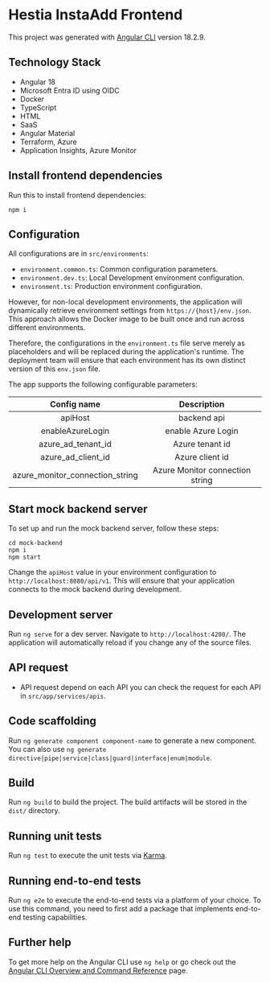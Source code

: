 # Hestia InstaAdd Frontend

This project was generated with [Angular CLI](https://github.com/angular/angular-cli) version 18.2.9.

## Technology Stack

- Angular 18
- Microsoft Entra ID using OIDC
- Docker
- TypeScript
- HTML
- SaaS
- Angular Material
- Terraform, Azure
- Application Insights, Azure Monitor

## Install frontend dependencies

Run this to install frontend dependencies:

```
npm i
```

## Configuration

All configurations are in `src/environments`:

- `environment.common.ts`: Common configuration parameters.
- `environment.dev.ts`: Local Development environment configuration.
- `environment.ts`: Production environment configuration.

However, for non-local development environments, the application will dynamically retrieve environment settings from `https://{host}/env.json`. This approach allows the Docker image to be built once and run across different environments.

Therefore, the configurations in the `environment.ts` file serve merely as placeholders and will be replaced during the application's runtime. The deployment team will ensure that each environment has its own distinct version of this `env.json` file.

The app supports the following configurable parameters:

|           Config name           |           Description           |
| :-----------------------------: | :-----------------------------: |
|             apiHost             |           backend api           |
|        enableAzureLogin         |       enable Azure Login        |
|       azure_ad_tenant_id        |         Azure tenant id         |
|       azure_ad_client_id        |         Azure client id         |
| azure_monitor_connection_string | Azure Monitor connection string |

## Start mock backend server

To set up and run the mock backend server, follow these steps:

```
cd mock-backend
npm i
npm start
```

Change the `apiHost` value in your environment configuration to `http://localhost:8080/api/v1`. This will ensure that your application connects to the mock backend during development.

## Development server

Run `ng serve` for a dev server. Navigate to `http://localhost:4200/`. The application will automatically reload if you change any of the source files.

## API request

- API request depend on each API you can check the request for each API in `src/app/services/apis`.

## Code scaffolding

Run `ng generate component component-name` to generate a new component. You can also use `ng generate directive|pipe|service|class|guard|interface|enum|module`.

## Build

Run `ng build` to build the project. The build artifacts will be stored in the `dist/` directory.

## Running unit tests

Run `ng test` to execute the unit tests via [Karma](https://karma-runner.github.io).

## Running end-to-end tests

Run `ng e2e` to execute the end-to-end tests via a platform of your choice. To use this command, you need to first add a package that implements end-to-end testing capabilities.

## Further help

To get more help on the Angular CLI use `ng help` or go check out the [Angular CLI Overview and Command Reference](https://angular.dev/tools/cli) page.
